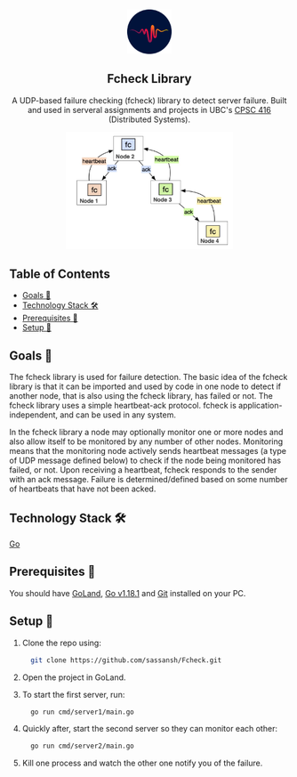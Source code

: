 <!-- PROJECT LOGO  -->
<br />
<p align="center">
 <a href="https://github.com/sassansh/Fcheck">
    <img src="images/logo.png" alt="Logo" width="80" height="80">
  </a>
  <h2 align="center">Fcheck Library</h2>

  <p align="center">
     A UDP-based failure checking (fcheck) library to detect server failure. Built and used in serveral assignments and projects in UBC's <a href="https://courses.students.ubc.ca/cs/courseschedule?pname=subjarea&tname=subj-course&dept=CPSC&course=416">CPSC 416</a> (Distributed Systems).
  </p>
</p>

<p align="center">
    <img src="images/diagram.jpg" alt="Logo" width="300" >
</p>

## Table of Contents

- [Goals 🎯](#goals-)
- [Technology Stack 🛠️](#technology-stack-%EF%B8%8F)
- [Prerequisites 🍪](#prerequisites-)
- [Setup 🔧](#setup-)

## Goals 🎯

The fcheck library is used for failure detection. The basic idea of the fcheck library is that it can be imported and used by code in one node to detect if another node, that is also using the fcheck library, has failed or not. The fcheck library uses a simple heartbeat-ack protocol. fcheck is application-independent, and can be used in any system.

In the fcheck library a node may optionally monitor one or more nodes and also allow itself to be monitored by any number of other nodes. Monitoring means that the monitoring node actively sends heartbeat messages (a type of UDP message defined below) to check if the node being monitored has failed, or not. Upon receiving a heartbeat, fcheck responds to the sender with an ack message. Failure is determined/defined based on some number of heartbeats that have not been acked.

## Technology Stack 🛠️

[Go](https://go.dev)

## Prerequisites 🍪

You should have [GoLand](https://www.jetbrains.com/go/download/), [Go v1.18.1](https://go.dev/dl/) and [Git](https://git-scm.com/) installed on your PC.

## Setup 🔧

1. Clone the repo using:

   ```bash
     git clone https://github.com/sassansh/Fcheck.git
   ```

2. Open the project in GoLand.

3. To start the first server, run:

   ```bash
     go run cmd/server1/main.go
   ```

4. Quickly after, start the second server so they can monitor each other:

   ```bash
     go run cmd/server2/main.go
   ```

5. Kill one process and watch the other one notify you of the failure.

